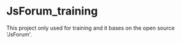 JsForum_training
================

This project only used for training and it bases on the open source 'JsForum'.
